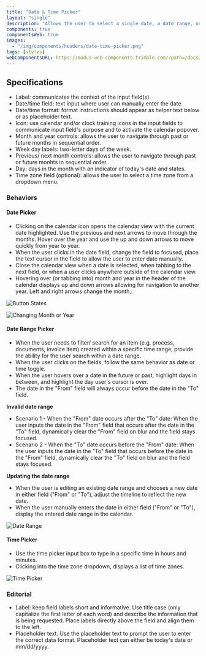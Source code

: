 ```yaml
---
title: "Date & Time Picker"
layout: "single"
description: "Allows the user to select a single date, a date range, or time."
components: true
componentsWeb: true
images:
  - "/img/components/headers/date-time-picker.png"
tags: [styles]
webComponentsURL: https://modus-web-components.trimble.com/?path=/docs/user-inputs-date-picker--default
---
```


## Specifications

- Label: communicates the context of the input field(s).
- Date/time field: text input where user can manually enter the date.
- Date/time format: format instructions should appear as helper text below or as placeholder text.
- Icon: use calendar and/or clock training icons in the input fields to communicate input field's purpose and to activate the calendar popover.
- Month and year controls: allows the user to navigate through past or future months in sequential order.
- Week day labels: two-letter days of the week.
- Previous/ next month controls: allows the user to navigate through past or future monhts in sequential order.
- Day: days in the month with an indicator of today's date and states.
- Time zone field (optional): allows the user to select a time zone from a dropdown menu.

### Behaviors

#### Date Picker

- Clicking on the calendar icon opens the calendar view with the current date highlighted. Use the previous and next arrows to move through the months. Hover over the year and use the up and down arrows to move quickly from year to year.
- When the user clicks in the date field, change the field to focused, place the text cursor in the field to allow the user to enter date manually.
- Close the calendar view when a date is selected, when tabbing to the next field, or when a user clicks anywhere outside of the calendar view.
- Hovering over (or tabbing into) month and year in the header of the calendar displays up and down arrows allowing for navigation to another year. Left and right arrows change the month,.

![Button States](/img/components/date-picker-button-states.png)

<style>
[data-theme="dark"] img[src="/img/components/date-picker-button-states.png"] {
 content: url(/img/components/date-picker-button-states-dark.png);
}
</style>

![Changing Month or Year](/img/components/date-picker-changing-month-year.png)

<style>
[data-theme="dark"] img[src="/img/components/date-picker-changing-month-year.png"] {
 content: url(/img/components/date-picker-changing-month-year-dark.png);
}
</style>

#### Date Range Picker

- When the user needs to filter/ search for an item (e.g. process, documents, invoice item) created within a specific time range, provide the ability for the user search within a date range.
- When the user clicks on the fields, follow the same behavior as date or time toggle.
- When the user hovers over a date in the future or past, highlight days in between, and highlight the day user's cursor is over.
- The date in the "From" field will always occur before the date in the "To" field.

**Invalid date range**

- Scenario 1 - When the "From" date occurs after the "To" date: When the user inputs the date in the "From" field that occurs after the date in the "To" field, dynamically clear the "From" field on blur and the field stays focused.
- Scenario 2 - When the "To" date occurs before the "From" date: When the user inputs the date in the "To" field that occurs before the date in the "From" field, dynamically clear the "To" field on blur and the field stays focused.

**Updating the date range**

- When the user is editing an existing date range and chooses a new date in either field ("From" or "To"), adjust the timeline to reflect the new date.
- When the user manually enters the date in either field ("From" or "To"), display the entered date range in the calendar.

![Date Range](/img/components/date-range-picker.png)

<style>
[data-theme="dark"] img[src="/img/components/date-range-picker.png"] {
 content: url(/img/components/date-range-picker-dark.png);
}
</style>

#### Time Picker

- Use the time picker input box to type in a specific time in hours and minutes.
- Clicking into the time zone dropdown, displays a list of time zones.

![Time Picker](/img/components/time-picker.png)

<style>
[data-theme="dark"] img[src="/img/components/time-picker.png"] {
 content: url(/img/components/time-picker-dark.png);
}
</style>

### Editorial

- Label: keep field labels short and informative. Use title case (only capitalize the first letter of each word) and describe the information that is being requested. Place labels directly above the field and align them to the left.
- Placeholder text: Use the placeholder text to prompt the user to enter the correct data format. Placeholder text can either be today's date or mm/dd/yyyy.
